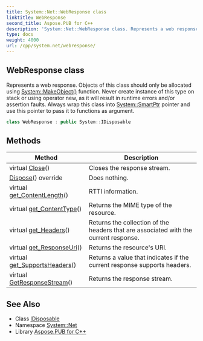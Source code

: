 ```yaml
---
title: System::Net::WebResponse class
linktitle: WebResponse
second_title: Aspose.PUB for C++
description: 'System::Net::WebResponse class. Represents a web response. Objects of this class should only be allocated using System::MakeObject() function. Never create instance of this type on stack or using operator new, as it will result in runtime errors and/or assertion faults. Always wrap this class into System::SmartPtr pointer and use this pointer to pass it to functions as argument in C++.'
type: docs
weight: 4000
url: /cpp/system.net/webresponse/
---
```

## WebResponse class


Represents a web response. Objects of this class should only be allocated using [System::MakeObject()](../../system/makeobject/) function. Never create instance of this type on stack or using operator new, as it will result in runtime errors and/or assertion faults. Always wrap this class into [System::SmartPtr](../../system/smartptr/) pointer and use this pointer to pass it to functions as argument.

```cpp
class WebResponse : public System::IDisposable
```

## Methods

| Method | Description |
| --- | --- |
| virtual [Close](./close/)() | Closes the response stream. |
| [Dispose](./dispose/)() override | Does nothing. |
| virtual [get_ContentLength](./get_contentlength/)() | RTTI information. |
| virtual [get_ContentType](./get_contenttype/)() | Returns the MIME type of the resource. |
| virtual [get_Headers](./get_headers/)() | Returns the collection of the headers that are associated with the current response. |
| virtual [get_ResponseUri](./get_responseuri/)() | Returns the resource's URI. |
| virtual [get_SupportsHeaders](./get_supportsheaders/)() | Returns a value that indicates if the current response supports headers. |
| virtual [GetResponseStream](./getresponsestream/)() | Returns the response stream. |
## See Also

* Class [IDisposable](../../system/idisposable/)
* Namespace [System::Net](../)
* Library [Aspose.PUB for C++](../../)
